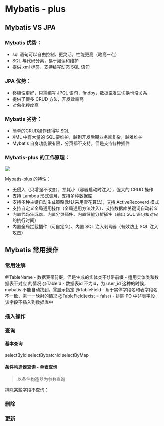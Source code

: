# Mybatis - plus

## Mybatis VS JPA

### Mybatis 优势：
- sql 语句可以自由控制，更灵活，性能更高（略高一点）
- SQL 与代码分离，易于阅读和维护
- 提供 xml 标签，支持编写动态 SQL 语句

### JPA 优势：
 - 移植性更好，只需编写 JPQL 语句，findby，数据库发生切换也没关系
 - 提供了很多 CRUD 方法，开发效率高
 - 对象化程度高

### Mybatis 劣势：
 - 简单的CRUD操作还得写 SQL
 - XML 中有大量的 SQL 要维护，越到开发后期业务越复杂，越难维护
 - Mybatis 自身功能很有限，分页都不支持，但是支持各种插件


### Mybatis-plus 的工作原理：
![](https://cdn.jsdelivr.net/gh/easterfan/picgo/blingbling/2020/20200926105437.png)

 Mybatis-plus 的特性：
 - 无侵入（只增强不改变），损耗小（容器启动时注入），强大的 CRUD 操作
 - 支持 Lambda 形式调用，支持多种数据库
 - 支持多种主键自动生成策略(默认采用雪花算法)，支持 ActiveRecoverd 模式
 - 支持自定义全局通用操作（全局通用方法注入）、支持数据库关键词自动转义
 - 内置代码生成器、内置分页插件、内置性能分析插件（输出 SQL 语句和对应的执行时间）
 - 内置全局拦截插件（可自定义）、内置 SQL 注入剥离器（有效防止 SQL 注入攻击）

## Mybatis 常用操作

### 常用注解
@TableName - 数据表带前缀，但是生成的实体类不想带前缀 - 适用实体类和数据表不对应 的情况
@TableId - 数据表id 不为id，为 user_id 这种的时候，mybatis 不能自动找到，需显示指定
@TableField - 用于实体字段名和表字段名不一致，需一一映射的情况
@TableField(exist = false) - 排除 PO 中非表字段，该字段不插入到数据库中
### 插入操作

### 查询
#### 基本查询
selectById
selectBybatchId
selectByMap

#### 条件构造器查询 - 单表查询
> 以条件构造器为参数查询

排除某些字段不查询：



### 删除

### 更新
